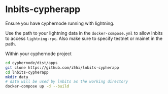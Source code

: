 # lnbits-cypherapp

Ensure you have cyphernode running with lightning.

Use the path to your lightning data in the `docker-compose.yml` to allow lnbits to access `lightning-rpc`. Also make sure to specify testnet or mainet in the path.

Within your cyphernode project

```bash
cd cyphernode/dist/apps
git clone https://github.com/i5hi/lnbits-cypherapp
cd lnbits-cypherapp
mkdir data
# data will be used by lnbits as the working directory
docker-compose up -d --build
```

